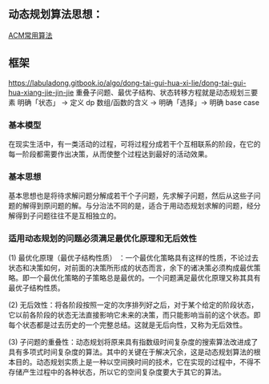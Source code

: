 ## 动态规划算法思想：

[ACM常用算法](http://www.yichenxing.com/2017/07/28/dynamic-programming-analysis/)

## 框架

https://labuladong.gitbook.io/algo/dong-tai-gui-hua-xi-lie/dong-tai-gui-hua-xiang-jie-jin-jie
重叠子问题、最优子结构、状态转移方程就是动态规划三要素
明确「状态」 -> 定义 dp 数组/函数的含义 -> 明确「选择」-> 明确 base case

### 基本模型

在现实生活中，有一类活动的过程，可将过程分成若干个互相联系的阶段，在它的每一阶段都需要作出决策，从而使整个过程达到最好的活动效果。

### 基本思想

基本思想也是将待求解问题分解成若干个子问题，先求解子问题，然后从这些子问题的解得到原问题的解。与分治法不同的是，适合于用动态规划求解的问题，经分解得到子问题往往不是互相独立的。

### 适用动态规划的问题必须满足最优化原理和无后效性

(1) 最优化原理（最优子结构性质） ：一个最优化策略具有这样的性质，不论过去状态和决策如何，对前面的决策所形成的状态而言，余下的诸决策必须构成最优策略。即一个最优化策略的子策略总是最优的。一个问题满足最优化原理又称其具有最优子结构性质。

(2) 无后效性：将各阶段按照一定的次序排列好之后，对于某个给定的阶段状态，它以前各阶段的状态无法直接影响它未来的决策，而只能影响当前的这个状态。即每个状态都是过去历史的一个完整总结。这就是无后向性，又称为无后效性。

(3) 子问题的重叠性：动态规划将原来具有指数级时间复杂度的搜索算法改进成了具有多项式时间复杂度的算法。其中的关键在于解决冗余，这是动态规划算法的根本目的。动态规划实质上是一种以空间换时间的技术，它在实现的过程中，不得不存储产生过程中的各种状态，所以它的空间复杂度要大于其它的算法。